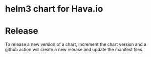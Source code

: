 # helm3 chart for Hava.io

# Release

To release a new version of a chart, increment the chart version and a github action will create a new release and update the manifest files.